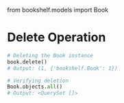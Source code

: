 from bookshelf.models import Book


# Delete Operation

```python
# Deleting the Book instance
book.delete()
# Output: (1, {'bookshelf.Book': 1})

# Verifying deletion
Book.objects.all()
# Output: <QuerySet []>
